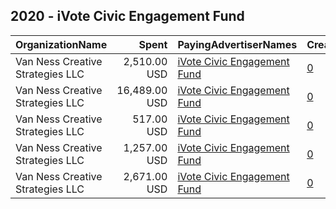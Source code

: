 ## 2020 - iVote Civic Engagement Fund 
|OrganizationName|Spent|PayingAdvertiserNames|CreativeUrls|Impressions|Genders|AgeBrackets|CountryCodes|BillingAddresses|CandidateBallotInformation|
|:---|---:|:---|:---|---:|:---|:---|:---|:---|:---|
|Van Ness Creative Strategies LLC|2,510.00 USD|[iVote Civic Engagement Fund](2020/iVote_Civic_Engagement_Fund.md)|[0](https://www.snap.com/political-ads/asset/0e4101035b7cc4300756a29e0b174c4cc1634484f15063511904542feec7212b?mediaType=mp4)|190,196||18+||US|iVote Civic Engagement Fund|
|Van Ness Creative Strategies LLC|16,489.00 USD|[iVote Civic Engagement Fund](2020/iVote_Civic_Engagement_Fund.md)|[0](https://www.snap.com/political-ads/asset/cc3b6e65a95abdc74d6fbc9d296f40b4430108c7e6b856ec1c1ad3c324ba0565?mediaType=mp4)|1,697,741||18+|united states|US|iVote Civic Engagement Fund|
|Van Ness Creative Strategies LLC|517.00 USD|[iVote Civic Engagement Fund](2020/iVote_Civic_Engagement_Fund.md)|[0](https://www.snap.com/political-ads/asset/d0c9b7b0adbb5859ea99757a355d8996ae4c2d08e678fb1ea773c576239e78c7?mediaType=mp4)|34,002||18+|united states|US|NV General|
|Van Ness Creative Strategies LLC|1,257.00 USD|[iVote Civic Engagement Fund](2020/iVote_Civic_Engagement_Fund.md)|[0](https://www.snap.com/political-ads/asset/e269a6326a662b46b9bb89f38950e484188e0586cff887bfe40eda358d4bb9b6?mediaType=mp4)|83,428||18+|united states|US|NV General|
|Van Ness Creative Strategies LLC|2,671.00 USD|[iVote Civic Engagement Fund](2020/iVote_Civic_Engagement_Fund.md)|[0](https://www.snap.com/political-ads/asset/0ac95c15c5fc53f2f4129d0aca1fdd6060a15f2275ed1786cb742e4645849ba3?mediaType=mp4)|268,772||18+|united states|US|NV General|
